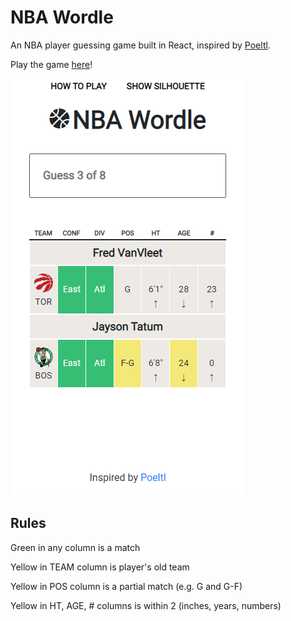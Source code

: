 # NBA Wordle

An NBA player guessing game built in React, inspired by [Poeltl](https://poeltl.dunk.town/).

Play the game [here](https://jywkim.github.io/nba-player-guess/)!

![Screenshot](/public/screenshot.png)

## Rules

Green in any column is a match

Yellow in TEAM column is player's old team

Yellow in POS column is a partial match (e.g. G and G-F)

Yellow in HT, AGE, # columns is within 2 (inches, years, numbers)